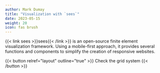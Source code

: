 ```yaml
---
author: Mark Dumay
title: "Visualization with `sees`"
date: 2023-05-15
weight: 20
icon: fas brush
---
```


{{< link sees >}}sees{{< /link >}} is an open-source finite element visualization framework. Using a mobile-first approach, it provides several functions and components to simplify the creation of responsive websites.

{{< button relref="layout" outline="true" >}}
    Check the grid system
{{< /button >}}
